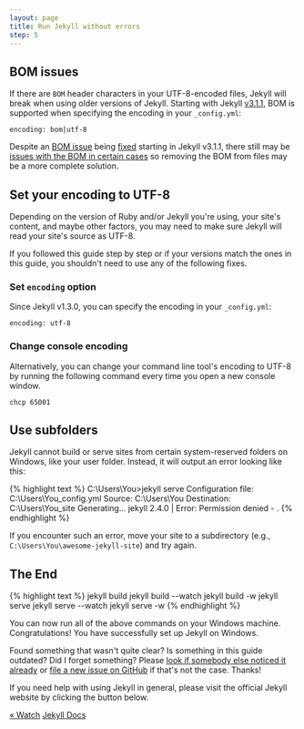 ```yaml
---
layout: page
title: Run Jekyll without errors
step: 5
---
```


## BOM issues

If there are `BOM` header characters in your UTF-8-encoded files, Jekyll will break when using older versions of Jekyll. Starting with Jekyll [v3.1.1](https://github.com/jekyll/jekyll/releases/tag/v3.1.1), BOM is supported when specifying the encoding in your `_config.yml`:

~~~
encoding: bom|utf-8
~~~

Despite an [BOM issue](https://github.com/jekyll/jekyll/issues/2853) being [fixed](https://github.com/jekyll/jekyll/pull/4404) starting in Jekyll v3.1.1, there still may be [issues with the BOM in certain cases](https://github.com/jekyll/jekyll/issues/5363) so removing the BOM from files may be a more complete solution.

## Set your encoding to UTF-8

Depending on the version of Ruby and/or Jekyll you're using, your site's content, and maybe other factors, you may need to make sure Jekyll will read your site's source as UTF-8.

If you followed this guide step by step or if your versions match the ones in this guide, you shouldn't need to use any of the following fixes.

### Set `encoding` option

Since Jekyll v1.3.0, you can specify the encoding in your `_config.yml`:

~~~
encoding: utf-8
~~~

### Change console encoding

Alternatively, you can change your command line tool's encoding to UTF-8 by running the following command every time you open a new console window.

~~~
chcp 65001
~~~

## Use subfolders

Jekyll cannot build or serve sites from certain system-reserved folders on Windows, like your user folder. Instead, it will output an error looking like this:

{% highlight text %}
C:\Users\You>jekyll serve
Configuration file: C:\Users\You\_config.yml
            Source: C:\Users\You
       Destination: C:\Users\You\_site
      Generating...
jekyll 2.4.0 | Error: Permission denied - .
{% endhighlight %}

If you encounter such an error, move your site to a subdirectory (e.g., `C:\Users\You\awesome-jekyll-site`) and try again.

## The End

{% highlight text %}
jekyll build
jekyll build --watch
jekyll build -w
jekyll serve
jekyll serve --watch
jekyll serve -w
{% endhighlight %}

You can now run all of the above commands on your Windows machine. Congratulations! You have successfully set up Jekyll on Windows.

Found something that wasn't quite clear? Is something in this guide outdated? Did I forget something? Please [look if somebody else noticed it already](https://github.com/juthilo/run-jekyll-on-windows/issues?state=open) or [file a new issue on GitHub](https://github.com/juthilo/run-jekyll-on-windows/issues/new) if that's not the case. Thanks!

If you need help with using Jekyll in general, please visit the official Jekyll website by clicking the button below.

<div class="pagination">
  <a class="pagination-item older" href="{{ site.baseurl }}4-wdm-gem">&laquo; Watch</a>
  <a class="pagination-item newer" href="http://jekyllrb.com" target="_blank">Jekyll Docs</a>
</div>

